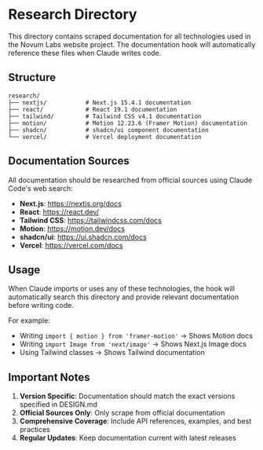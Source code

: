 # Research Directory

This directory contains scraped documentation for all technologies used in the Novum Labs website project. The documentation hook will automatically reference these files when Claude writes code.

## Structure

```
research/
├── nextjs/           # Next.js 15.4.1 documentation
├── react/            # React 19.1 documentation
├── tailwind/         # Tailwind CSS v4.1 documentation
├── motion/           # Motion 12.23.6 (Framer Motion) documentation
├── shadcn/           # shadcn/ui component documentation
└── vercel/           # Vercel deployment documentation
```

## Documentation Sources

All documentation should be researched from official sources using Claude Code's web search:
- **Next.js**: https://nextjs.org/docs
- **React**: https://react.dev/
- **Tailwind CSS**: https://tailwindcss.com/docs
- **Motion**: https://motion.dev/docs
- **shadcn/ui**: https://ui.shadcn.com/docs
- **Vercel**: https://vercel.com/docs

## Usage

When Claude imports or uses any of these technologies, the hook will automatically search this directory and provide relevant documentation before writing code.

For example:
- Writing `import { motion } from 'framer-motion'` → Shows Motion docs
- Writing `import Image from 'next/image'` → Shows Next.js Image docs
- Using Tailwind classes → Shows Tailwind documentation

## Important Notes

1. **Version Specific**: Documentation should match the exact versions specified in DESIGN.md
2. **Official Sources Only**: Only scrape from official documentation
3. **Comprehensive Coverage**: Include API references, examples, and best practices
4. **Regular Updates**: Keep documentation current with latest releases